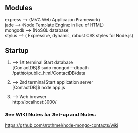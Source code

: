                  
Modules
----------
 express --> (MVC Web Application Framework)   
 jade --> (Node Template Engine: in lieu of HTML)   
 mongodb --> (NoSQL database)   
 stylus --> ( Expressive, dynamic, robust CSS styles for Node.js)   

Startup
--------
1. --> 1st terminal Start database  
[ContactDB]$ sudo mongod --dbpath /pathto/public_html/ContactDB/data  

2. --> 2nd terminal Start application server  
[ContactDB]$ node app.js  

3. --> Web browser  
http://localhost:3000/  

### See WIKI Notes for Set-up and Notes:   
https://github.com/arothmel/node-mongo-contacts/wiki
